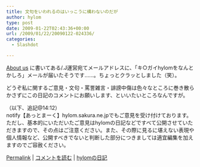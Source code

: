 ```yaml
---
title: 文句をいわれるのはいっこうに構わないのだが
author: hylom
type: post
date: 2009-01-22T02:43:36+00:00
url: /2009/01/22/20090122-024336/
categories:
  - Slashdot

---
```

  [About us][1] に書いてある/.J運営宛てメールアドレスに、「キ○ガイhylomをなんとかしろ」メールが届いたそうです……。ちょっとクラッとしました（笑）。

どうぞ私に関するご意見・文句・罵詈雑言・誹謗中傷は色々なところに巻き散らかさずにこの日記のコメントにお願いします、といいたいところなんですが。

（以下、追記@14:12）     
notify【あっとまーく】hylom.sakura.ne.jpでもご意見を受け付けております。ただし、基本的にいただいたご意見はhylomの日記などですべて公開させていただきますので、その点はご注意ください。また、その際に見るに堪えない表現や個人情報など、公開すべきでないと判断した部分につきましては適宜編集を加えますのでご容赦ください。 </br>

  [Permalink][2] |   [コメントを読む][3] |   [hylomの日記][4]

 [1]: http://slashdot.jp/about
 [2]: http://slashdot.jp/~hylom/journal/465118
 [3]: http://slashdot.jp/~hylom/journal/465118#acomments
 [4]: http://slashdot.jp/~hylom/journal/